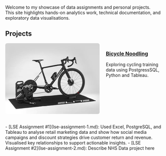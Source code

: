 Welcome to my showcase of data assignments and personal projects.  
This site highlights hands-on analytics work, technical documentation, and exploratory data visualisations.

## Projects

<div style="display: flex; flex-wrap: wrap; align-items: flex-start; margin-bottom: 2rem;">
  <img src="images/trainer.png" alt="Bike trainer" style="width: 300px; margin-right: 20px; border-radius: 6px;"/>
  <div style="flex: 1;">
    <h3><a href="https://github.com/drapertoby/bicycle-noodling">Bicycle Noodling</a></h3>
    <p>Exploring cycling training data using PostgressSQL, Python and Tableau.</p>
  </div>
</div>
- [LSE Assignment #1](lse-assignment-1.md): Used Excel, PostgreSQL, and Tableau to analyse retail marketing data and show how social media campaigns and discount strategies drive customer return and revenue. Visualised key relationships to support actionable insights.
- [LSE Assignment #2](lse-assignment-2.md): Describe NHS Data project here
